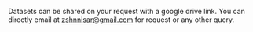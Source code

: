 Datasets can be shared on your request with a google drive link. You can directly email at zshnnisar@gmail.com for request or any other query.
